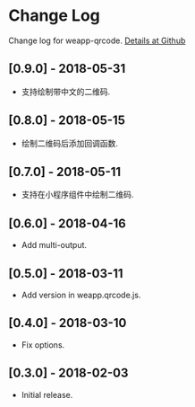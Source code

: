# Change Log

Change log for weapp-qrcode. [Details at Github](https://github.com/yingye/weapp-qrcode)

## [0.9.0] - 2018-05-31

- 支持绘制带中文的二维码.

## [0.8.0] - 2018-05-15

- 绘制二维码后添加回调函数.

## [0.7.0] - 2018-05-11

- 支持在小程序组件中绘制二维码.

## [0.6.0] - 2018-04-16

- Add multi-output.

## [0.5.0] - 2018-03-11

- Add version in weapp.qrcode.js.

## [0.4.0] - 2018-03-10

- Fix options.

## [0.3.0] - 2018-02-03

- Initial release.
